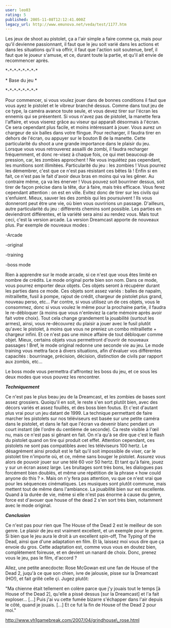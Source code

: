 ```yaml
---
user: leo03
rating: 5
published: 2005-11-08T12:12:41.000Z
legacy_url: http://www.emunova.net/veda/test/1177.htm
---
```

Les jeux de shoot au pistolet, ça a l'air simple a faire comme ça, mais pour qu'il devienne passionnant, il faut que le jeu soit varié dans les actions et dans les situations qu'il va offrir, il faut que l'action soit soutenue, bref, il faut que le joueur s'amuse, et ce, durant toute la partie, et qu'il ait envie de recommencer après.  

  

\*-\*-\*-\*-\*-\*-\*-\*  

\* Base du jeu \*  

\*-\*-\*-\*-\*-\*-\*-\*  

Pour commencer, si vous voulez jouer dans de bonnes conditions il faut que vous ayez le pistolet et le vibreur branché dessus. Comme dans tout jeu de ce type, la caméra avance toute seule, et vous devez tirer sur l'écran les ennemis qui se présentent. Si vous n'avez pas de pistolet, la manette fera l'affaire, et vous viserez grâce au viseur qui apparaît désormais à l'écran. Ce sera cependant plus facile, et moins intéressant à jouer. Vous aurez un chargeur de six balles dans votre flingue. Pour recharger, il faudra tirer en dehors de l'écran, ou appuyer sur le bouton B de la manette. Cette particularité du shoot a une grande importance dans le plaisir du jeu. Lorsque vous vous retrouverez assailli de zombi, il faudra recharger fréquemment, et donc re-visez à chaque fois, ce qui met beaucoup de pression, car, les zombies approchent ! Ne vous inquiétez pas cependant, les munitions sont illimitées. Particularité du jeu : les zombies ! Vous pourrez les démembrer, c'est que ce n'est pas résistant ces bêtes là ! Enfin si en fait, ce n'est pas le fait d'avoir deux bras en moins qui va les gêner. Au contraire même, ça va les énerver ! Vous pouvez soit bourriner dessus, soit tirer de façon précise dans la tête, dur à faire, mais très efficace. Vous ferez cependant attention : on est en ville. Evitez donc de tirer sur les civils qui s'enfuient. Mieux, sauver les des zombis qui les poursuivent ! Ils vous donneront peut être une vie, où bien vous ouvririons un passage. D'ailleurs, autre particularité du jeu : différents chemins sont possible. Les parties en deviendront différentes, et la variété sera ainsi au rendez vous. Mais tout ceci, c'est la version arcade. La version Dreamcast apporte de nouveaux plus. Par exemple de nouveaux modes :  

-Arcade  

-original  

-training  

-boss mode  

  

Rien à apprendre sur le mode arcade, si ce n'est que vous êtes limité en nombre de crédits. Le mode original porte bien son nom. Dans ce mode, vous pourrez emporter deux objets. Ces objets seront à récupérer durant les parties dans ce mode. Ces objets sont assez variés : balles de napalm, mitraillette, fusil à pompe, rajout de crédit, chargeur de pistolet plus grand, nouveau perso, etc... Par contre, si vous utilisez un de ces objets, vous le consommez, donc si vous voulez le même pour la prochaine partie, il faudra le re-débloquer (à moins que vous n'enleviez la carte mémoire après avoir fait votre choix). Tout cela change grandement la jouabilité (surtout les armes), ainsi, vous re-découvrez du plaisir a jouer avec le fusil plutôt qu'avec le pistolet, à moins que vous ne preniez un combo mitraillette + chargeur infini. Et ce n'est pas une mince affaire de tout débloquer comme objet. Mieux, certains objets vous permettront d'ouvrir de nouveaux passages ! Bref, le mode original redonne une seconde vie au jeu. Le mode training vous mettra face à divers situations, afin d'évaluer vos différentes capacités : bourrinage, précision, décision, distinction de civils par rapport aux zombis, etc...  

Le boss mode vous permettra d'affrontez les boss du jeu, et ce sous les deux modes que vous pouvez les rencontrer.  

  

**_Techniquement_**  

  

Ce n'est pas le plus beau jeu de la Dreamcast, et les zombies de bases sont assez grossiers. Quoiqu'il en soit, le reste s'en sort plutôt bien, avec des décors variés et assez fouillés, et des boss bien foutus. Et c'est d'autant plus vrai pour un jeu datant de 1999\. La technique permettant de faire marcher les pistolets sur nos téléviseurs est basée sur une petite caméra dans le pistolet, et dans le fait que l'écran va devenir blanc pendant un court instant (de l'ordre du centième de seconde). Ca reste visible à l'œil nu, mais ce n'est pas si gênant en fait. On n'a qu'à se dire que c'est le flash du pistolet quand on tire qui produit cet effet. Attention cependant, ces pistolets ne sont pas compatibles avec les téléviseurs 100 hertz. Le désagrément ainsi produit est le fait qu'il soit impossible de viser, car le pistolet tire n'importe où, et ce, même sans bouger le pistolet. Assurez vous alors de pouvoir jouer sur une télé 60 voir 50 hertz. Et tant qu'à faire, jouez y sur un écran assez large. Les bruitages sont très bons, les dialogues pas forcément bien doublés, et même une répétition de la phrase « how could anyone do this ? ». Mais on n'y fera pas attention, vu que ce n'est vrai que pour les séquences cinématiques. Les musiques sont plutôt commune, mais mettent tout de même dans l'ambiance. La jouabilité bien sur est excellente. Quand à la durée de vie, même si elle n'est pas énorme à cause du genre, force est d'avouer que house of the dead 2 s'en sort très bien, notamment avec le mode original.  

  

**_Conclusion_**  

  

Ce n'est pas pour rien que The House of the Dead 2 est le meilleur de son genre. Le plaisir de jeu est vraiment excellent, et un exemple pour le genre. Si bien que le jeu aura le droit à un excellent spin-off, The Typing of the Dead, ainsi que d'une adaptation en film. Et là, laissez moi vous dire que ça envoie du gros. Cette adaptation est, comme vous vous en doutez bien, complètement foireuse, et en devient un nanard de choix. Donc, prenez vous le jeu, pas le film, d'accord ?  

  

Allez, une petite anecdocte: Rose McGowan est une fan de House of the Dead 2, juqu'à ce que son chien, ivre de jalousie, pisse sur la Dreamcast (HO!), et fait grillé celle çi. Jugez plutôt:  

"Ma chienne était tellement en colère parce que j'y jouais tout le temps \[à House of the Dead 2\], qu'elle a pissé dessus \[sur la Dreamcast\] et l'a fait exploser... \[...\] Puis j'ai vu cette fumée bizarre s'échapper dans l'air depuis le côté, quand je jouais. \[...\] Et ce fut la fin de House of the Dead 2 pour moi."  

http://www.vh1gamebreak.com/2007/04/grindhouse\_rose.html